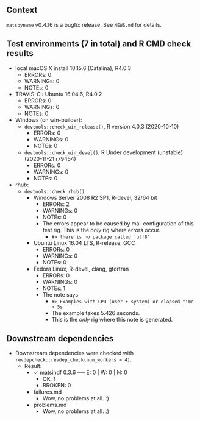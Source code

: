 ## Context
`matsbyname` v0.4.16 is a bugfix release.
See `NEWS.md` for details. 

## Test environments (7 in total) and R CMD check results
* local macOS X install 10.15.6 (Catalina), R4.0.3
    * ERRORs: 0
    * WARNINGs: 0
    * NOTEs: 0
* TRAVIS-CI: Ubuntu 16.04.6, R4.0.2
    * ERRORs: 0
    * WARNINGs: 0
    * NOTEs: 0
* Windows (on win-builder):
    * `devtools::check_win_release()`, R version 4.0.3 (2020-10-10)
        * ERRORs: 0
        * WARNINGs: 0
        * NOTEs: 0
    * `devtools::check_win_devel()`, R Under development (unstable) (2020-11-21 r79454)
        * ERRORs: 0
        * WARNINGs: 0
        * NOTEs: 0
* rhub:
    * `devtools::check_rhub()`
        * Windows Server 2008 R2 SP1, R-devel, 32/64 bit
            * ERRORs: 2
            * WARNINGs: 0
            * NOTEs: 0
            * The errors appear to be caused by mal-configuration of this test rig.
              This is the *only* rig where errors occur.
                * `#> there is no package called 'utf8'`
        * Ubuntu Linux 16.04 LTS, R-release, GCC
            * ERRORs: 0
            * WARNINGs: 0
            * NOTEs: 0
        * Fedora Linux, R-devel, clang, gfortran
            * ERRORs: 0
            * WARNINGs: 0
            * NOTEs: 1
            * The note says 
                * `#> Examples with CPU (user + system) or elapsed time > 5s`
                * The example takes 5.426 seconds.
                * This is the *only* rig where this note is generated.

## Downstream dependencies
* Downstream dependencies were checked with `revdepcheck::revdep_check(num_workers = 4)`. 
    * Result: 
        * ✓ matsindf 0.3.6 ── E: 0 | W: 0 | N: 0
            * OK: 1
            * BROKEN: 0
        * failures.md
            * Wow, no problems at all. :)
        * problems.md
            * Wow, no problems at all. :)
